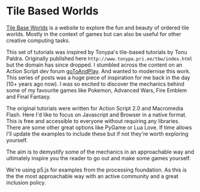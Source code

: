 # Tile Based Worlds

[Tile Base Worlds](https://tilebasedworlds.com/) is a website to explore the fun and beauty of ordered tile worlds. Mostly in the context of games but can also be useful for other creative computing tasks.

This set of tutorials was inspired by Tonypa's tile-based tutorials by Tonu Paldra. Originally published here `http://www.tonypa.pri.ee/tbw/index.html` but the domain has since dropped. I stumbled across the content on an Action Script dev forum [goToAndPlay](http://www.gotoandplay.it/_articles/2004/02/tonypa.php).  And wanted to modernise this work. This series of posts was a huge piece of inspiration for me back in the day (10+ years ago now). I was so excited to discover the mechanics behind some of my favourite games like Pokemon, Advanced Wars, Fire Emblem and Final Fantasy.

The original tutorials were written for Action Script 2.0 and Macromedia Flash. Here I'd like to focus on Javascript and Browser in a native format. This is free and accessible to everyone without requiring any libraries. There are some other great options like PyGame or Lua Love. If time allows I'll update the examples to include these but if not they're worth exploring yourself.

The aim is to demystify some of the mechanics in an approachable way and ultimately inspire you the reader to go out and make some games yourself.

We're using p5.js for examples from the processing foundation. As this is the the most approachable way with an active community and a great inclusion policy.